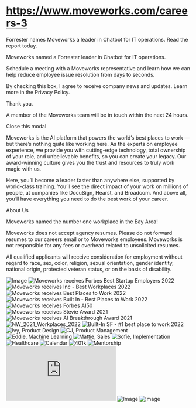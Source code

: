 # https://www.moveworks.com/careers-3

Forrester names Moveworks a leader in Chatbot for IT operations. Read the report today.

Moveworks named a Forrester leader in Chatbot for IT operations. 

Schedule a meeting with a Moveworks representative and learn how we can help reduce employee issue resolution from days to seconds.

By checking this box, I agree to receive company news and updates. Learn more in the Privacy Policy.

Thank you.

A member of the Moveworks team will be in touch within the next 24 hours.



  Close this modal
  


Moveworks is the AI platform that powers the world’s best places to work — but there’s nothing quite like working here. As the experts on employee experience, we provide you with cutting-edge technology, total ownership of your role, and unbelievable benefits, so you can create your legacy. Our award-winning culture gives you the trust and resources to truly work magic with us.

Here, you’ll become a leader faster than anywhere else, supported by world-class training. You’ll see the direct impact of your work on millions of people, at companies like DocuSign, Hearst, and Broadcom. And above all, you’ll have everything you need to do the best work of your career.

About Us

Moveworks named the number one workplace in the Bay Area!

Moveworks does not accept agency resumes. Please do not forward resumes to our careers email or to Moveworks employees. Moveworks is not responsible for any fees or overhead related to unsolicited resumes.

All qualified applicants will receive consideration for employment without regard to race, sex, color, religion, sexual orientation, gender identity, national origin, protected veteran status, or on the basis of disability.



![Image](https://www.moveworks.com/hubfs/img/site/qr-demo.png)
![Moveworks receives Forbes Best Startup Employers 2022](https://www.moveworks.com/hubfs/img/site/logos/awards/Forbes_BSE_2022_Color.png?noresize)
![Moveworks receives Inc - Best Workplaces 2022](https://www.moveworks.com/hubfs/Mediavine_Inc_Best_Workplaces_2022-transparent-1.jpg?noresize)
![Moveworks receives Best Places to Work 2022](https://www.moveworks.com/hubfs/img/site/logos/awards/best_place-SFBT-22.png?noresize)
![Moveworks receives Built In - Best Places to Work 2022](https://www.moveworks.com/hubfs/img/site/logos/awards/best_places_-built_in-2022.png?noresize)
![Moveworks receives Forbes AI50](https://www.moveworks.com/hubfs/img/site/logos/awards/forbes%20AI50.png?noresize)
![Moveworks receives Stevie Award 2021](https://www.moveworks.com/hubfs/img/site/logos/awards/stevie_awards_2021.png?noresize)
![Moveworks receives AI Breakthrough Award 2021](https://www.moveworks.com/hubfs/img/site/logos/awards/AI_breakthrough_2021.png?noresize)
![NW_2021_Workplaces_2022](https://www.moveworks.com/hubfs/img/site/logos/awards/NW_2021_Workplaces_2022.png?noresize)
![Built-In SF - #1 best place to work 2022](https://www.moveworks.com/hubfs/img/site/logos/buit-in_best-places-2022.svg)
![Ivy, Product Design](https://www.moveworks.com/hs-fs/hubfs/img/staff/aura/Ivy.jpg?length=50&name=Ivy.jpg)
![CJ, Product Management](https://www.moveworks.com/hs-fs/hubfs/img/staff/aura/CJ.jpg?length=50&name=CJ.jpg)
![Eddie, Machine Learning](https://www.moveworks.com/hs-fs/hubfs/img/staff/aura/Eddie.jpg?length=50&name=Eddie.jpg)
![Mattie, Sales](https://www.moveworks.com/hs-fs/hubfs/img/staff/aura/Mattie.jpg?length=50&name=Mattie.jpg)
![Sofie, Implementation](https://www.moveworks.com/hs-fs/hubfs/img/staff/aura/Sophie.jpg?length=50&name=Sophie.jpg)
![Healthcare](https://www.moveworks.com/hubfs/Icon_Healthcare-1.svg)
![Calendar](https://www.moveworks.com/hubfs/img/site/icons/Calendar.svg)
![401k](https://www.moveworks.com/hubfs/img/site/icons/401k.svg)
![Mentorship](https://www.moveworks.com/hubfs/Icon-Security-OperationalSecurity-48x48-Dark.svg)
![Image](https://www.glassdoor.com/api/widget/verticalStarRating.htm?e=1730936)
![Image](https://www.moveworks.com/hubfs/img/site/glassdoor/glassdoor-rec-trans.png)
![Image](https://www.moveworks.com/hubfs/img/site/glassdoor/glassdoor-ceo-trans.png)
